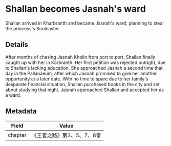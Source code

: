 # Shallan becomes Jasnah's ward
Shallan arrived in Kharbranth and became Jasnah's ward, planning to steal the princess's Soulcaster.

## Details
After months of chasing Jasnah Kholin from port to port, Shallan finally caught up with her in Karbranth. Her first petition was rejected outright, due to Shallan's lacking education. She approached Jasnah a second time that day in the Pallanaeum, after which Jasnah promised to give her another opportunity at a later date. With no time to spare due to her family's desparate financial situation, Shallan purchased books in the city and set about studying that night. Jasnah approached Shallan and accepted her as a ward.

## Metadata
| Field | Value |
| ----- | ----- |
| chapter | 《王者之路》第3、5、7、8章 |

